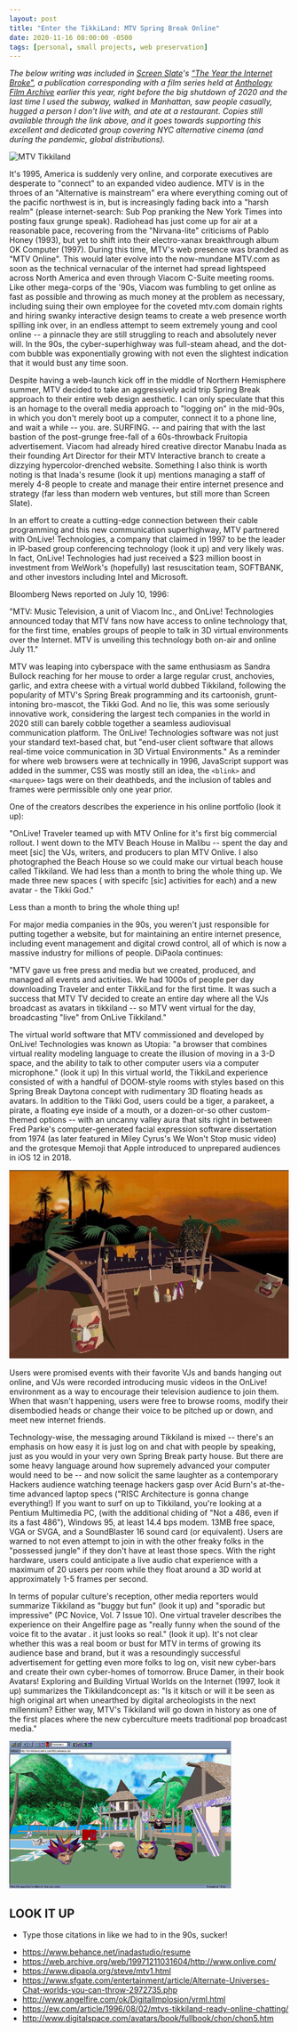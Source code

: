 ```yaml
---
layout: post
title: "Enter the TikkiLand: MTV Spring Break Online"
date: 2020-11-16 08:00:00 -0500
tags: [personal, small projects, web preservation]
---
```


*The below writing was included in [Screen Slate](https://www.screenslate.com/)'s ["The Year the Internet Broke"](https://screenslate.bigcartel.com/product/net95), a publication corresponding with a film series held at [Anthology Film Archive](http://anthologyfilmarchives.org/film_screenings/series/52157) earlier this year, right before the big shutdown of 2020 and the last time I used the subway, walked in Manhattan, saw people casually, hugged a person I don't live with, and ate at a restaurant. Copies still available through the link above, and it goes towards supporting this excellent and dedicated group covering NYC alternative cinema (and during the pandemic, global distributions).*

![MTV Tikkiland](/images/tikkiland1.png)

It's 1995, America is suddenly very online, and corporate executives are desperate to "connect" to an expanded video audience. MTV is in the throes of an "Alternative is mainstream" era where everything coming out of the pacific northwest is in, but is increasingly fading back into a "harsh realm" (please internet-search: Sub Pop pranking the New York Times into posting faux grunge speak). Radiohead has just come up for air at a reasonable pace, recovering from the "Nirvana-lite" criticisms of Pablo Honey (1993), but yet to shift into their electro-xanax breakthrough album OK Computer (1997). During this time, MTV's web presence was branded as "MTV Online". This would later evolve into the now-mundane MTV.com as soon as the technical vernacular of the internet had spread lightspeed across North America and even through Viacom C-Suite meeting rooms. Like other mega-corps of the '90s, Viacom was fumbling to get online as fast as possible and throwing as much money at the problem as necessary, including suing their own employee for the coveted mtv.com domain rights and hiring swanky interactive design teams to create a web presence worth spilling ink over, in an endless attempt to seem extremely young and cool online -- a pinnacle they are still struggling to reach and absolutely never will. In the 90s, the cyber-superhighway was full-steam ahead, and the dot-com bubble was exponentially growing with not even the slightest indication that it would bust any time soon.

Despite having a web-launch kick off in the middle of Northern Hemisphere summer, MTV decided to take an aggressively acid trip Spring Break approach to their entire web design aesthetic. I can only speculate that this is an homage to the overall media approach to "logging on" in the mid-90s, in which you don't merely boot up a computer, connect it to a phone line, and wait a while -- you. are. SURFING. -- and pairing that with the last bastion of the post-grunge free-fall of a 60s-throwback Fruitopia advertisement. Viacom had already hired creative director Manabu Inada as their founding Art Director for their MTV Interactive branch to create a dizzying hypercolor-drenched website. Something I also think is worth noting is that Inada's resume (look it up) mentions managing a staff of merely 4-8 people to create and manage their entire internet presence and strategy (far less than modern web ventures, but still more than Screen Slate).

In an effort to create a cutting-edge connection between their cable programming and this new communication superhighway, MTV partnered with OnLive! Technologies, a company that claimed in 1997 to be the leader in IP-based group conferencing technology (look it up) and very likely was. In fact, OnLive! Technologies had just received a $23 million boost in investment from WeWork's (hopefully) last resuscitation team, SOFTBANK, and other investors including Intel and Microsoft.

Bloomberg News reported on July 10, 1996:

"MTV: Music Television, a unit of Viacom Inc., and OnLive! Technologies announced today that MTV fans now have access to online technology that, for the first time, enables groups of people to talk in 3D virtual environments over the Internet. MTV is unveiling this technology both on-air and online July 11."

MTV was leaping into cyberspace with the same enthusiasm as Sandra Bullock reaching for her mouse to order a large regular crust, anchovies, garlic, and extra cheese with a virtual world dubbed Tikkiland, following the popularity of MTV's Spring Break programming and its cartoonish, grunt-intoning bro-mascot, the Tikki God. And no lie, this was some seriously innovative work, considering the largest tech companies in the world in 2020 still can barely cobble together a seamless audiovisual communication platform. The OnLive! Technologies software was not just your standard text-based chat, but "end-user client software that allows real-time voice communication in 3D Virtual Environments." As a reminder for where web browsers were at technically in 1996, JavaScript support was added in the summer, CSS was mostly still an idea, the `<blink>` and `<marquee>` tags were on their deathbeds, and the inclusion of tables and frames were permissible only one year prior.

One of the creators describes the experience in his online portfolio (look it up):

"OnLive! Traveler teamed up with MTV Online for it's first big commercial rollout. I went down to the MTV Beach House in Malibu -- spent the day and meet [sic] the VJs, writers, and producers to plan MTV Onlive. I also photographed the Beach House so we could make our virtual beach house called Tikkiland. We had less than a month to bring the whole thing up. We made three new spaces ( with specifc [sic] activities for each) and a new avatar - the Tikki God."

Less than a month to bring the whole thing up!

For major media companies in the 90s, you weren't just responsible for putting together a website, but for maintaining an entire internet presence, including event management and digital crowd control, all of which is now a massive industry for millions of people. DiPaola continues:

"MTV gave us free press and media but we created, produced, and managed all events and activities. We had 1000s of people per day downloading Traveler and enter TikkiLand for the first time. It was such a success that MTV TV decided to create an entire day where all the VJs broadcast as avatars in tikkiland -- so MTV went virtual for the day, broadcasting "live" from OnLive Tikkiland."

The virtual world software that MTV commissioned and developed by OnLive! Technologies was known as Utopia: "a browser that combines virtual reality modeling language to create the illusion of moving in a 3-D space, and the ability to talk to other computer users via a computer microphone." (look it up) In this virtual world, the TikkiLand experience consisted of with a handful of DOOM-style rooms with styles based on this Spring Break Daytona concept with rudimentary 3D floating heads as avatars. In addition to the Tikki God, users could be a tiger, a parakeet, a pirate, a floating eye inside of a mouth, or a dozen-or-so other custom-themed options -- with an uncanny valley aura that sits right in between Fred Parke's computer-generated facial expression software dissertation from 1974 (as later featured in Miley Cyrus's We Won't Stop music video) and the grotesque Memoji that Apple introduced to unprepared audiences in iOS 12 in 2018.

![MTV Tikkiland](/images/tikkiland2.png)

Users were promised events with their favorite VJs and bands hanging out online, and VJs were recorded introducing music videos in the OnLive! environment as a way to encourage their television audience to join them. When that wasn't happening, users were free to browse rooms, modify their disembodied heads or change their voice to be pitched up or down, and meet new internet friends.

Technology-wise, the messaging around Tikkiland is mixed -- there's an emphasis on how easy it is just log on and chat with people by speaking, just as you would in your very own Spring Break party house. But there are some heavy language around how supremely advanced your computer would need to be -- and now solicit the same laughter as a contemporary Hackers audience watching teenage hackers gasp over Acid Burn's at-the-time advanced laptop specs ("RISC Architecture is gonna change everything!) If you want to surf on up to Tikkiland, you're looking at a Pentium Multimedia PC, (with the additional chiding of "Not a 486, even if its a fast 486"), Windows 95, at least 14.4 bps modem. 13MB free space, VGA or SVGA, and a SoundBlaster 16 sound card (or equivalent). Users are warned to not even attempt to join in with the other freaky folks in the "possessed jungle" if they don't have at least those specs. With the right hardware, users could anticipate a live audio chat experience with a maximum of 20 users per room while they float around a 3D world at approximately 1-5 frames per second. 

In terms of popular culture's reception, other media reporters would summarize Tikkiland as "buggy but fun" (look it up) and "sporadic but impressive" (PC Novice, Vol. 7 Issue 10). One virtual traveler describes the experience on their Angelfire page as "really funny when the sound of the voice fit to the avatar . it just looks so real." (look it up). It's not clear whether this was a real boom or bust for MTV in terms of growing its audience base and brand, but it was a resoundingly successful advertisement for getting even more folks to log on, visit new cyber-bars and create their own cyber-homes of tomorrow. Bruce Damer, in their book Avatars! Exploring and Building Virtual Worlds on the Internet (1997, look it up) summarizes the Tikkilandconcept as: "Is it kitsch or will it be seen as high original art when unearthed by digital archeologists in the next millennium? Either way, MTV's Tikkiland will go down in history as one of the first places where the new cyberculture meets traditional pop broadcast media." 

![MTV Tikkiland](/images/tikkiland3.png)

## LOOK IT UP
* Type those citations in like we had to in the 90s, sucker!  
- https://www.behance.net/inadastudio/resume
- https://web.archive.org/web/19971211031604/http://www.onlive.com/
- https://www.dipaola.org/steve/mtv1.html
- https://www.sfgate.com/entertainment/article/Alternate-Universes-Chat-worlds-you-can-throw-2972735.php
- http://www.angelfire.com/ok/DigitalImplosion/vrml.html
- https://ew.com/article/1996/08/02/mtvs-tikkiland-ready-online-chatting/
- http://www.digitalspace.com/avatars/book/fullbook/chon/chon5.htm
